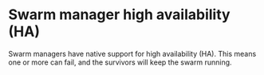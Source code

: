 # Swarm manager high availability (HA)  
Swarm managers have native support for high availability (HA). This means one or more can fail, and the survivors will keep the swarm running.  

